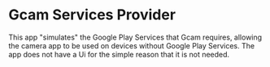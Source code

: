 # Gcam Services Provider
This app "simulates" the Google Play Services that Gcam requires, allowing the camera app to be used on devices without Google Play Services. The app does not have a Ui for the simple reason that it is not needed.
